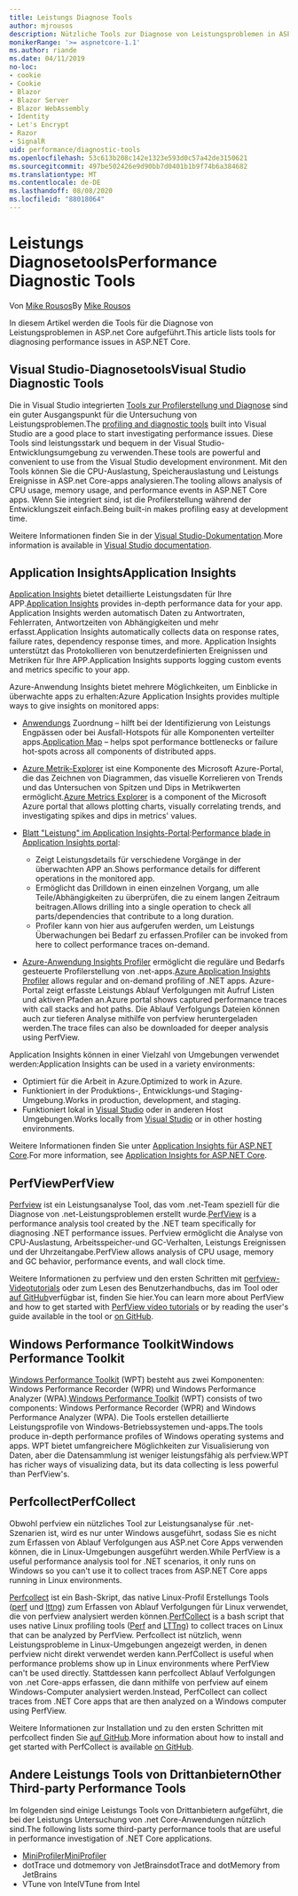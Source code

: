 ```yaml
---
title: Leistungs Diagnose Tools
author: mjrousos
description: Nützliche Tools zur Diagnose von Leistungsproblemen in ASP.net Core apps.
monikerRange: '>= aspnetcore-1.1'
ms.author: riande
ms.date: 04/11/2019
no-loc:
- cookie
- Cookie
- Blazor
- Blazor Server
- Blazor WebAssembly
- Identity
- Let's Encrypt
- Razor
- SignalR
uid: performance/diagnostic-tools
ms.openlocfilehash: 53c613b208c142e1323e593d0c57a42de3150621
ms.sourcegitcommit: 497be502426e9d90bb7d0401b1b9f74b6a384682
ms.translationtype: MT
ms.contentlocale: de-DE
ms.lasthandoff: 08/08/2020
ms.locfileid: "88018064"
---
```

# <a name="performance-diagnostic-tools"></a><span data-ttu-id="f712d-103">Leistungs Diagnosetools</span><span class="sxs-lookup"><span data-stu-id="f712d-103">Performance Diagnostic Tools</span></span>

<span data-ttu-id="f712d-104">Von [Mike Rousos](https://github.com/mjrousos)</span><span class="sxs-lookup"><span data-stu-id="f712d-104">By [Mike Rousos](https://github.com/mjrousos)</span></span>

<span data-ttu-id="f712d-105">In diesem Artikel werden die Tools für die Diagnose von Leistungsproblemen in ASP.net Core aufgeführt.</span><span class="sxs-lookup"><span data-stu-id="f712d-105">This article lists tools for diagnosing performance issues in ASP.NET Core.</span></span>

## <a name="visual-studio-diagnostic-tools"></a><span data-ttu-id="f712d-106">Visual Studio-Diagnosetools</span><span class="sxs-lookup"><span data-stu-id="f712d-106">Visual Studio Diagnostic Tools</span></span>

<span data-ttu-id="f712d-107">Die in Visual Studio integrierten [Tools zur Profilerstellung und Diagnose](/visualstudio/profiling) sind ein guter Ausgangspunkt für die Untersuchung von Leistungsproblemen.</span><span class="sxs-lookup"><span data-stu-id="f712d-107">The [profiling and diagnostic tools](/visualstudio/profiling) built into Visual Studio are a good place to start investigating performance issues.</span></span> <span data-ttu-id="f712d-108">Diese Tools sind leistungsstark und bequem in der Visual Studio-Entwicklungsumgebung zu verwenden.</span><span class="sxs-lookup"><span data-stu-id="f712d-108">These tools are powerful and convenient to use from the Visual Studio development environment.</span></span> <span data-ttu-id="f712d-109">Mit den Tools können Sie die CPU-Auslastung, Speicherauslastung und Leistungs Ereignisse in ASP.net Core-apps analysieren.</span><span class="sxs-lookup"><span data-stu-id="f712d-109">The tooling allows analysis of CPU usage, memory usage, and performance events in ASP.NET Core apps.</span></span> <span data-ttu-id="f712d-110">Wenn Sie integriert sind, ist die Profilerstellung während der Entwicklungszeit einfach.</span><span class="sxs-lookup"><span data-stu-id="f712d-110">Being built-in makes profiling easy at development time.</span></span>

<span data-ttu-id="f712d-111">Weitere Informationen finden Sie in der [Visual Studio-Dokumentation](/visualstudio/profiling/profiling-overview).</span><span class="sxs-lookup"><span data-stu-id="f712d-111">More information is available in [Visual Studio documentation](/visualstudio/profiling/profiling-overview).</span></span>

## <a name="application-insights"></a><span data-ttu-id="f712d-112">Application Insights</span><span class="sxs-lookup"><span data-stu-id="f712d-112">Application Insights</span></span>

<span data-ttu-id="f712d-113">[Application Insights](/azure/application-insights/app-insights-overview) bietet detaillierte Leistungsdaten für Ihre APP.</span><span class="sxs-lookup"><span data-stu-id="f712d-113">[Application Insights](/azure/application-insights/app-insights-overview) provides in-depth performance data for your app.</span></span> <span data-ttu-id="f712d-114">Application Insights werden automatisch Daten zu Antwortraten, Fehlerraten, Antwortzeiten von Abhängigkeiten und mehr erfasst.</span><span class="sxs-lookup"><span data-stu-id="f712d-114">Application Insights automatically collects data on response rates, failure rates, dependency response times, and more.</span></span> <span data-ttu-id="f712d-115">Application Insights unterstützt das Protokollieren von benutzerdefinierten Ereignissen und Metriken für Ihre APP.</span><span class="sxs-lookup"><span data-stu-id="f712d-115">Application Insights supports logging custom events and metrics specific to your app.</span></span>

<span data-ttu-id="f712d-116">Azure-Anwendung Insights bietet mehrere Möglichkeiten, um Einblicke in überwachte apps zu erhalten:</span><span class="sxs-lookup"><span data-stu-id="f712d-116">Azure Application Insights provides multiple ways to give insights on monitored apps:</span></span>

- <span data-ttu-id="f712d-117">[Anwendungs](/azure/application-insights/app-insights-app-map) Zuordnung – hilft bei der Identifizierung von Leistungs Engpässen oder bei Ausfall-Hotspots für alle Komponenten verteilter apps.</span><span class="sxs-lookup"><span data-stu-id="f712d-117">[Application Map](/azure/application-insights/app-insights-app-map) – helps spot performance bottlenecks or failure hot-spots across all components of distributed apps.</span></span>
- <span data-ttu-id="f712d-118">[Azure Metrik-Explorer](/azure/azure-monitor/platform/metrics-getting-started) ist eine Komponente des Microsoft Azure-Portal, die das Zeichnen von Diagrammen, das visuelle Korrelieren von Trends und das Untersuchen von Spitzen und Dips in Metrikwerten ermöglicht.</span><span class="sxs-lookup"><span data-stu-id="f712d-118">[Azure Metrics Explorer](/azure/azure-monitor/platform/metrics-getting-started) is a component of the Microsoft Azure portal that allows plotting charts, visually correlating trends, and investigating spikes and dips in metrics' values.</span></span>
- <span data-ttu-id="f712d-119">[Blatt "Leistung" im Application Insights-Portal](/azure/application-insights/app-insights-tutorial-performance):</span><span class="sxs-lookup"><span data-stu-id="f712d-119">[Performance blade in Application Insights portal](/azure/application-insights/app-insights-tutorial-performance):</span></span>

  - <span data-ttu-id="f712d-120">Zeigt Leistungsdetails für verschiedene Vorgänge in der überwachten APP an.</span><span class="sxs-lookup"><span data-stu-id="f712d-120">Shows performance details for different operations in the monitored app.</span></span>
  - <span data-ttu-id="f712d-121">Ermöglicht das Drilldown in einen einzelnen Vorgang, um alle Teile/Abhängigkeiten zu überprüfen, die zu einem langen Zeitraum beitragen.</span><span class="sxs-lookup"><span data-stu-id="f712d-121">Allows drilling into a single operation to check all parts/dependencies that contribute to a long duration.</span></span>
  - <span data-ttu-id="f712d-122">Profiler kann von hier aus aufgerufen werden, um Leistungs Überwachungen bei Bedarf zu erfassen.</span><span class="sxs-lookup"><span data-stu-id="f712d-122">Profiler can be invoked from here to collect performance traces on-demand.</span></span>

- <span data-ttu-id="f712d-123">[Azure-Anwendung Insights Profiler](/azure/azure-monitor/app/profiler) ermöglicht die reguläre und Bedarfs gesteuerte Profilerstellung von .net-apps.</span><span class="sxs-lookup"><span data-stu-id="f712d-123">[Azure Application Insights Profiler](/azure/azure-monitor/app/profiler) allows regular and on-demand profiling of .NET apps.</span></span>  <span data-ttu-id="f712d-124">Azure-Portal zeigt erfasste Leistungs Ablauf Verfolgungen mit Aufruf Listen und aktiven Pfaden an.</span><span class="sxs-lookup"><span data-stu-id="f712d-124">Azure portal shows captured performance traces with call stacks and hot paths.</span></span> <span data-ttu-id="f712d-125">Die Ablauf Verfolgungs Dateien können auch zur tieferen Analyse mithilfe von perfview heruntergeladen werden.</span><span class="sxs-lookup"><span data-stu-id="f712d-125">The trace files can also be downloaded for deeper analysis using PerfView.</span></span>

<span data-ttu-id="f712d-126">Application Insights können in einer Vielzahl von Umgebungen verwendet werden:</span><span class="sxs-lookup"><span data-stu-id="f712d-126">Application Insights can be used in a variety environments:</span></span>

- <span data-ttu-id="f712d-127">Optimiert für die Arbeit in Azure.</span><span class="sxs-lookup"><span data-stu-id="f712d-127">Optimized to work in Azure.</span></span>
- <span data-ttu-id="f712d-128">Funktioniert in der Produktions-, Entwicklungs-und Staging-Umgebung.</span><span class="sxs-lookup"><span data-stu-id="f712d-128">Works in production, development, and staging.</span></span>
- <span data-ttu-id="f712d-129">Funktioniert lokal in [Visual Studio](/azure/application-insights/app-insights-visual-studio) oder in anderen Host Umgebungen.</span><span class="sxs-lookup"><span data-stu-id="f712d-129">Works locally from [Visual Studio](/azure/application-insights/app-insights-visual-studio) or in other hosting environments.</span></span>

<span data-ttu-id="f712d-130">Weitere Informationen finden Sie unter [Application Insights für ASP.NET Core](/azure/application-insights/app-insights-asp-net-core).</span><span class="sxs-lookup"><span data-stu-id="f712d-130">For more information, see [Application Insights for ASP.NET Core](/azure/application-insights/app-insights-asp-net-core).</span></span>

## <a name="perfview"></a><span data-ttu-id="f712d-131">PerfView</span><span class="sxs-lookup"><span data-stu-id="f712d-131">PerfView</span></span>

<span data-ttu-id="f712d-132">[Perfview](https://github.com/Microsoft/perfview) ist ein Leistungsanalyse Tool, das vom .net-Team speziell für die Diagnose von .net-Leistungsproblemen erstellt wurde.</span><span class="sxs-lookup"><span data-stu-id="f712d-132">[PerfView](https://github.com/Microsoft/perfview) is a performance analysis tool created by the .NET team specifically for diagnosing .NET performance issues.</span></span> <span data-ttu-id="f712d-133">Perfview ermöglicht die Analyse von CPU-Auslastung, Arbeitsspeicher-und GC-Verhalten, Leistungs Ereignissen und der Uhrzeitangabe.</span><span class="sxs-lookup"><span data-stu-id="f712d-133">PerfView allows analysis of CPU usage, memory and GC behavior, performance events, and wall clock time.</span></span>

<span data-ttu-id="f712d-134">Weitere Informationen zu perfview und den ersten Schritten mit [perfview-Videotutorials](https://channel9.msdn.com/Series/PerfView-Tutorial) oder zum Lesen des Benutzerhandbuchs, das im Tool oder [auf GitHub](https://github.com/Microsoft/perfview)verfügbar ist, finden Sie hier.</span><span class="sxs-lookup"><span data-stu-id="f712d-134">You can learn more about PerfView and how to get started with [PerfView video tutorials](https://channel9.msdn.com/Series/PerfView-Tutorial) or by reading the user's guide available in the tool or [on GitHub](https://github.com/Microsoft/perfview).</span></span>

## <a name="windows-performance-toolkit"></a><span data-ttu-id="f712d-135">Windows Performance Toolkit</span><span class="sxs-lookup"><span data-stu-id="f712d-135">Windows Performance Toolkit</span></span>

<span data-ttu-id="f712d-136">[Windows Performance Toolkit](/windows-hardware/test/wpt/) (WPT) besteht aus zwei Komponenten: Windows Performance Recorder (WPR) und Windows Performance Analyzer (WPA).</span><span class="sxs-lookup"><span data-stu-id="f712d-136">[Windows Performance Toolkit](/windows-hardware/test/wpt/) (WPT) consists of two components: Windows Performance Recorder (WPR) and Windows Performance Analyzer (WPA).</span></span> <span data-ttu-id="f712d-137">Die Tools erstellen detaillierte Leistungsprofile von Windows-Betriebssystemen und-apps.</span><span class="sxs-lookup"><span data-stu-id="f712d-137">The tools produce in-depth performance profiles of Windows operating systems and apps.</span></span> <span data-ttu-id="f712d-138">WPT bietet umfangreichere Möglichkeiten zur Visualisierung von Daten, aber die Datensammlung ist weniger leistungsfähig als perfview.</span><span class="sxs-lookup"><span data-stu-id="f712d-138">WPT has richer ways of visualizing data, but its data collecting is less powerful than PerfView's.</span></span>

## <a name="perfcollect"></a><span data-ttu-id="f712d-139">Perfcollect</span><span class="sxs-lookup"><span data-stu-id="f712d-139">PerfCollect</span></span>

<span data-ttu-id="f712d-140">Obwohl perfview ein nützliches Tool zur Leistungsanalyse für .net-Szenarien ist, wird es nur unter Windows ausgeführt, sodass Sie es nicht zum Erfassen von Ablauf Verfolgungen aus ASP.net Core Apps verwenden können, die in Linux-Umgebungen ausgeführt werden.</span><span class="sxs-lookup"><span data-stu-id="f712d-140">While PerfView is a useful performance analysis tool for .NET scenarios, it only runs on Windows so you can't use it to collect traces from ASP.NET Core apps running in Linux environments.</span></span>

<span data-ttu-id="f712d-141">[Perfcollect](https://github.com/dotnet/coreclr/blob/master/Documentation/project-docs/linux-performance-tracing.md) ist ein Bash-Skript, das native Linux-Profil Erstellungs Tools ([perf](https://perf.wiki.kernel.org/index.php/Main_Page) und [lttng](https://lttng.org/)) zum Erfassen von Ablauf Verfolgungen für Linux verwendet, die von perfview analysiert werden können.</span><span class="sxs-lookup"><span data-stu-id="f712d-141">[PerfCollect](https://github.com/dotnet/coreclr/blob/master/Documentation/project-docs/linux-performance-tracing.md) is a bash script that uses native Linux profiling tools ([Perf](https://perf.wiki.kernel.org/index.php/Main_Page) and [LTTng](https://lttng.org/)) to collect traces on Linux that can be analyzed by PerfView.</span></span> <span data-ttu-id="f712d-142">Perfcollect ist nützlich, wenn Leistungsprobleme in Linux-Umgebungen angezeigt werden, in denen perfview nicht direkt verwendet werden kann.</span><span class="sxs-lookup"><span data-stu-id="f712d-142">PerfCollect is useful when performance problems show up in Linux environments where PerfView can't be used directly.</span></span> <span data-ttu-id="f712d-143">Stattdessen kann perfcollect Ablauf Verfolgungen von .net Core-apps erfassen, die dann mithilfe von perfview auf einem Windows-Computer analysiert werden.</span><span class="sxs-lookup"><span data-stu-id="f712d-143">Instead, PerfCollect can collect traces from .NET Core apps that are then analyzed on a Windows computer using PerfView.</span></span>

<span data-ttu-id="f712d-144">Weitere Informationen zur Installation und zu den ersten Schritten mit perfcollect finden Sie [auf GitHub](https://github.com/dotnet/coreclr/blob/master/Documentation/project-docs/linux-performance-tracing.md).</span><span class="sxs-lookup"><span data-stu-id="f712d-144">More information about how to install and get started with PerfCollect is available [on GitHub](https://github.com/dotnet/coreclr/blob/master/Documentation/project-docs/linux-performance-tracing.md).</span></span>

## <a name="other-third-party-performance-tools"></a><span data-ttu-id="f712d-145">Andere Leistungs Tools von Drittanbietern</span><span class="sxs-lookup"><span data-stu-id="f712d-145">Other Third-party Performance Tools</span></span>

<span data-ttu-id="f712d-146">Im folgenden sind einige Leistungs Tools von Drittanbietern aufgeführt, die bei der Leistungs Untersuchung von .net Core-Anwendungen nützlich sind.</span><span class="sxs-lookup"><span data-stu-id="f712d-146">The following lists some third-party performance tools that are useful in performance investigation of .NET Core applications.</span></span>

- [<span data-ttu-id="f712d-147">MiniProfiler</span><span class="sxs-lookup"><span data-stu-id="f712d-147">MiniProfiler</span></span>](https://miniprofiler.com/)
- <span data-ttu-id="f712d-148">dotTrace und dotmemory von JetBrains</span><span class="sxs-lookup"><span data-stu-id="f712d-148">dotTrace and dotMemory from JetBrains</span></span>
- <span data-ttu-id="f712d-149">VTune von Intel</span><span class="sxs-lookup"><span data-stu-id="f712d-149">VTune from Intel</span></span>
